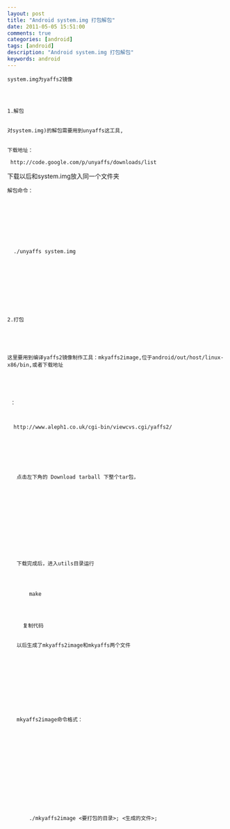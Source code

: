 ```yaml
---
layout: post
title: "Android system.img 打包解包"
date: 2011-05-05 15:51:00 
comments: true
categories: [android]
tags: [android]
description: "Android system.img 打包解包"
keywords: android
---
```



 
  
   
    system.img为yaffs2镜像
   
   
   
   
    1.解包
   
   
    对system.img)的解包需要用到unyaffs这工具,
   
   
    下载地址：
    
     http://code.google.com/p/unyaffs/downloads/list
    
   
   
   下载以后和system.img放入同一个文件夹
   
   
    解包命令：
   
   
  
 
 
  
   
    
     
      ./unyaffs system.img
     
    
   
  
 
 
  
  
   
   
    2.打包
   
  
  
  
   
    这里要用到编译yaffs2镜像制作工具：mkyaffs2image,位于android/out/host/linux-x86/bin,或者下载地址
   
  
  
   
    
     ：
    
    
     
      http://www.aleph1.co.uk/cgi-bin/viewcvs.cgi/yaffs2/
     
    
    
    
     
      
      
       点击左下角的 Download tarball 下整个tar包，
      
     
    
   
  
  
   
    
     
      
       
      
      
       下载完成后，进入utils目录运行
       
        
         
          
           make
          
         
        
        
         复制代码
        
       
       以后生成了mkyaffs2image和mkyaffs两个文件
      
     
    
   
  
  
  
   
    
     
      
       mkyaffs2image命令格式：
      
     
    
   
  
  
  
   
    
     
      
       
        
         
          
           ./mkyaffs2image <要打包的目录>; <生成的文件>;
          
         
        
        
         
        
       
       
        
         
        
       
      
     
    
   
  
 
 
 


